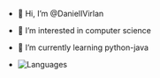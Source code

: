 - 👋 Hi, I’m @DanielIVirlan
- 👀 I’m interested in computer science
- 🌱 I’m currently learning python-java

- ![Languages](https://skillicons.dev/icons?i=c,cpp,js,go,python,java,swift,kotlin)





<!---
DanielIVirlan/DanielIVirlan is a ✨ special ✨ repository because its `README.md` (this file) appears on your GitHub profile.
You can click the Preview link to take a look at your changes.
--->
